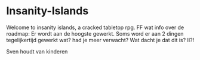 # Insanity-Islands
Welcome to insanity islands, a cracked tabletop rpg.
FF wat info over de roadmap:
Er wordt aan de hoogste gewerkt. Soms word er aan 2 dingen tegelijkertijd gewerkt
wat? had je meer verwacht? Wat dacht je dat dit is? II?!



Sven houdt van kinderen